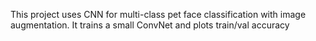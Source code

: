 This project uses CNN for multi-class pet face classification with image augmentation. It trains a small ConvNet and plots train/val accuracy
